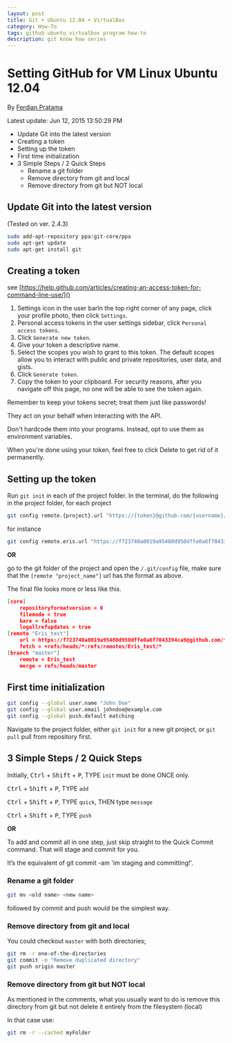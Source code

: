 ```yaml
---
layout: post
title: Git + Ubuntu 12.04 + VirtualBox
category: How-To
tags: github ubuntu virtualbox program how-to
description: git know how series
---
```


# Setting GitHub for VM Linux Ubuntu 12.04

By [Ferdian Pratama](http:/ferdianap.github.io/)

Latest update: Jun 12, 2015 13:50:29 PM

<!-- MarkdownTOC depth=3 -->

- Update Git into the latest version
- Creating a token
- Setting up the token
- First time initialization
- 3 Simple Steps / 2 Quick Steps
    - Rename a git folder
    - Remove directory from git and local
    - Remove directory from git but NOT local

<!-- /MarkdownTOC -->



## Update Git into the latest version

(Tested on ver. 2.4.3)

```sh
sudo add-apt-repository ppa:git-core/ppa
sudo apt-get update
sudo apt-get install git
```


## Creating a token

see [https://help.github.com/articles/creating-an-access-token-for-command-line-use/]()

1. Settings icon in the user barIn the top right corner of any page, click your profile photo, then click `Settings`.
2. Personal access tokens in the user settings sidebar, click `Personal access tokens`.
3. Click `Generate new token`.
4. Give your token a descriptive name.
5. Select the scopes you wish to grant to this token. The default scopes allow you to interact with public and private repositories, user data, and gists.
6. Click `Generate token`.
7. Copy the token to your clipboard. For security reasons, after you navigate off this page, no one will be able to see the token again.

Remember to keep your tokens secret; treat them just like passwords!

They act on your behalf when interacting with the API.

Don't hardcode them into your programs. Instead, opt to use them as environment variables.

When you're done using your token, feel free to click Delete to get rid of it permanently.


## Setting up the token

Run `git init` in each of the project folder.
In the terminal, do the following in the project folder, for each project

```sh
git config remote.{project}.url "https://{token}@github.com/{username}/{project}.git"
```

for instance

```sh
git config remote.eris.url "https://f723740a0019a95480d950dffe0a6f7043394ca9@github.com/ferdianap/eris.git"
```

**OR**

go to the git folder of the project and open the `/.git/config` file, make sure that the `[remote "project_name"]` url has the format as above.

The final file looks more or less like this.

```json
[core]
    repositoryformatversion = 0
    filemode = true
    bare = false
    logallrefupdates = true
[remote "Eris_test"]
    url = https://f723740a0019a95480d950dffe0a6f7043394ca9@github.com/ferdianap/Eris_test.git
    fetch = +refs/heads/*:refs/remotes/Eris_test/*
[branch "master"]
    remote = Eris_test
    merge = refs/heads/master
```

## First time initialization

```sh
git config --global user.name "John Doe"
git config --global user.email johndoe@example.com
git config --global push.default matching
```


Navigate to the project folder, either `git init` for a new git project, or `git pull` pull from repository first.


## 3 Simple Steps / 2 Quick Steps

Initially, <kbd>Ctrl</kbd> + <kbd>Shift</kbd> + <kbd>P</kbd>, TYPE `init` must be done ONCE only.

<kbd>Ctrl</kbd> + <kbd>Shift</kbd> + <kbd>P</kbd>, TYPE `add`

<kbd>Ctrl</kbd> + <kbd>Shift</kbd> + <kbd>P</kbd>, TYPE `quick`, THEN type `message`

<kbd>Ctrl</kbd> + <kbd>Shift</kbd> + <kbd>P</kbd>, TYPE `push`


**OR**

To add and commit all in one step, just skip straight to the Quick Commit command. That will stage and commit for you.

It’s the equivalent of git commit -am 'im staging and committing!'.

### Rename a git folder

```sh
git mv <old name> <new name>
```

followed by commit and push would be the simplest way.

### Remove directory from git and local

You could checkout `master` with both directories;

```sh
git rm -r one-of-the-directories
git commit -m "Remove duplicated directory"
git push origin master
```

### Remove directory from git but NOT local

As mentioned in the comments, what you usually want to do is remove this directory from git but not delete it entirely from the filesystem (local)

In that case use:

```sh
git rm -r --cached myFolder
```